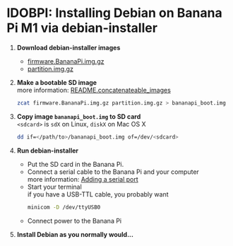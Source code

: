 IDOBPI: Installing Debian on Banana Pi M1 via debian-installer
==============================================================


1.  **Download debian-installer images**
    - [firmware.BananaPi.img.gz](http://ftp.debian.org/debian/dists/jessie/main/installer-armhf/current/images/netboot/SD-card-images/firmware.BananaPi.img.gz)
    - [partition.img.gz](http://ftp.debian.org/debian/dists/jessie/main/installer-armhf/current/images/netboot/SD-card-images/partition.img.gz)

2.  **Make a bootable SD image**  
    more information: [README.concatenateable_images](http://ftp.debian.org/debian/dists/jessie/main/installer-armhf/current/images/netboot/SD-card-images/README.concatenateable_images)

    ``` sh
    zcat firmware.BananaPi.img.gz partition.img.gz > bananapi_boot.img
    ```

3.  **Copy image `bananapi_boot.img` to SD card**  
    `<sdcard>` is `sdX` on Linux, `diskX` on Mac OS X
    ``` sh
    dd if=</path/to>/bananapi_boot.img of=/dev/<sdcard>
    ```

4.  **Run debian-installer**
    - Put the SD card in the Banana Pi.
    - Connect a serial cable to the Banana Pi and your computer  
      more information: [Adding a serial port](http://linux-sunxi.org/LeMaker_Banana_Pi#Adding_a_serial_port)
    - Start your terminal  
      if you have a USB-TTL cable, you probably want  
      ``` sh
      minicom -D /dev/ttyUSB0
      ```
    - Connect power to the Banana Pi

5.  **Install Debian as you normally would...**
